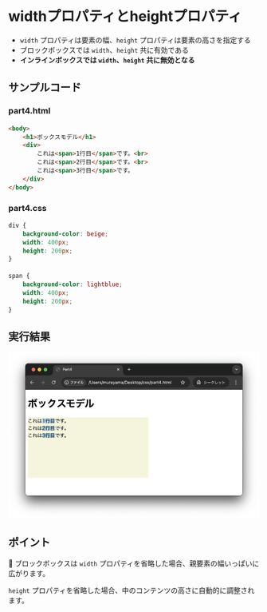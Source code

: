 # widthプロパティとheightプロパティ

+ `width` プロパティは要素の幅、`height` プロパティは要素の高さを指定する
+ ブロックボックスでは `width`、`height` 共に有効である
+ **インラインボックスでは `width`、`height` 共に無効となる**

## サンプルコード

### part4.html

```html
<body>
    <h1>ボックスモデル</h1>
    <div>
        これは<span>1行目</span>です。<br>
        これは<span>2行目</span>です。<br>
        これは<span>3行目</span>です。
    </div>
</body>
```

### part4.css

```css
div {
    background-color: beige;
    width: 400px;
    height: 200px;
}

span {
    background-color: lightblue;
    width: 400px;
    height: 200px;
}

```

## 実行結果

![](https://raw.githubusercontent.com/murayama333/md2slide/refs/heads/main/md/css/part4/img/03.png)

## ポイント

💬 ブロックボックスは `width` プロパティを省略した場合、親要素の幅いっぱいに広がります。

`height` プロパティを省略した場合、中のコンテンツの高さに自動的に調整されます。
